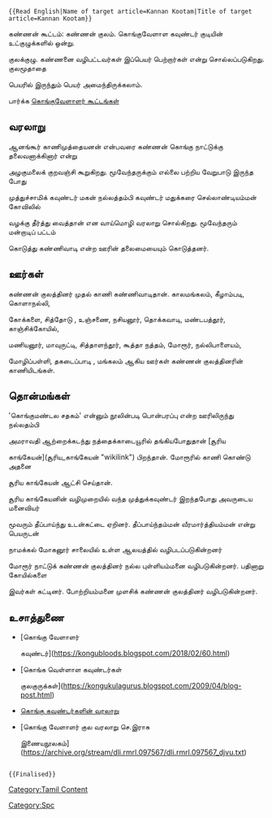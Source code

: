 ```{=mediawiki}
{{Read English|Name of target article=Kannan Kootam|Title of target article=Kannan Kootam}}
```
கண்ணன் கூட்டம்: கண்ணன் குலம். கொங்குவேளாள கவுண்டர் குடியின் உட்குழுக்களில் ஒன்று.
குலக்குழு. கண்ணனை வழிபட்டவர்கள் இப்பெயர் பெற்றார்கள் என்று சொல்லப்படுகிறது. குலமூதாதை
பெயரில் இருந்தும் பெயர் அமைந்திருக்கலாம்.

பார்க்க [கொங்குவேளாளர் கூட்டங்கள்](கொங்குவேளாளர்_கூட்டங்கள் "wikilink")

## வரலாறு

ஆனங்கூர் காணிமுத்தையனன் என்பவரை கண்ணன் கொங்கு நாட்டுக்கு தலைவனாக்கினார் என்று
அழகுமலைக் குறவஞ்சி கூறுகிறது. மூவேந்தருக்கும் எல்லை பற்றிய வேறுபாடு இருந்த போது
முத்துச்சாமிக் கவுண்டர் மகன் நல்லத்தம்பி கவுண்டர் மதுக்கரை செல்லாண்டியம்மன் கோவிலில்
வழக்கு தீர்த்து வைத்தான் என வாய்மொழி வரலாறு சொல்கிறது. மூவேந்தரும் மன்றாடிப் பட்டம்
கொடுத்து கண்ணிவாடி என்ற ஊரின் தலைமையையும் கொடுத்தனர்.

## ஊர்கள்

கண்ணன் குலத்தினர் முதல் காணி கண்ணிவாடிதான். காலமங்கலம், கீழாம்படி, கொளாநல்லி,
கோக்களை, சித்தோடு , உஞ்சணை, நசியனூர், தொக்கவாடி, மண்டபத்தூர், காஞ்சிக்கோயில்,
மணியனூர், மாவுருட்டி, சித்தாளந்தூர், கூத்தா நத்தம், மோரூர், நல்லிபாளையம்,
மோழிப்பள்ளி, தகடைப்பாடி , மங்கலம் ஆகிய ஊர்கள் கண்ணன் குலத்தினரின் காணியிடங்கள்.

## தொன்மங்கள்

\'கொங்குமண்டல சதகம்\' என்னும் நூலின்படி பொன்பரப்பு என்ற ஊரிலிருந்து நல்லதம்பி
அமராவதி ஆற்றைக்கடந்து நத்தைக்காடையூரில் தங்கியபோதுதான் [சூரிய
காங்கேயன்](சூரிய_காங்கேயன் "wikilink") பிறந்தான். மோரூரில் காணி கொண்டு அதனை
சூரிய காங்கேயன் ஆட்சி செய்தான்.

சூரிய காங்கேயனின் வழிமுறையில் வந்த முத்துக்கவுண்டர் இறந்தபோது அவருடைய மனைவியர்
மூவரும் தீப்பாய்ந்து உடன்கட்டை ஏறினர். தீப்பாய்ந்தம்மன் வீரமார்த்தியம்மன் என்று பெயருடன்
நாமக்கல் மோகனூர் சாலையில் உள்ள ஆலயத்தில் வழிபடப்படுகின்றனர்

மோரூர் நாட்டுக் கண்ணன் குலத்தினர் நல்ல புள்ளியம்மனை வழிபடுகின்றனர். பதினாறு கோயில்களை
இவர்கள் கட்டினர். போற்றியம்மனை முளசிக் கண்ணன் குலத்தினர் வழிபடுகின்றனர்.

## உசாத்துணை

-   [கொங்கு வேளாளர்
    கவுண்டர்](https://kongubloods.blogspot.com/2018/02/60.html)
-   [கொங்க வெள்ளாள கவுண்டர்கள்
    குலகுருக்கள்](https://kongukulagurus.blogspot.com/2009/04/blog-post.html)
-   [கொங்கு கவுண்டர்களின் வரலாறு](https://kongudesarajakkal.blogspot.com/)
-   [கொங்கு வேளாளர் குல வரலாறு செ.இராசு
    இணையநூலகம்](https://archive.org/stream/dli.rmrl.097567/dli.rmrl.097567_djvu.txt)

```{=mediawiki}
{{Finalised}}
```
[Category:Tamil Content](Category:Tamil_Content "wikilink")
[Category:Spc](Category:Spc "wikilink")
